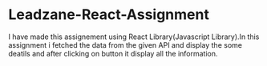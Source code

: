 # Leadzane-React-Assignment
I have made this assignement using  React Library(Javascript Library).In this assignment i fetched the data from the given API and display the some deatils and after clicking  on button it display all the information.
